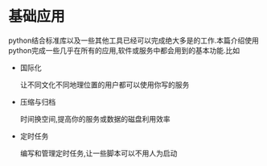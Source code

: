 # 基础应用

python结合标准库以及一些其他工具已经可以完成绝大多是的工作.本篇介绍使用python完成一些几乎在所有的应用,软件或服务中都会用到的基本功能.比如

+ 国际化

    让不同文化不同地理位置的用户都可以使用你写的服务
    
+ 压缩与归档

    时间换空间,提高你的服务或数据的磁盘利用效率
    
+ 定时任务

    编写和管理定时任务,让一些脚本可以不用人为启动


